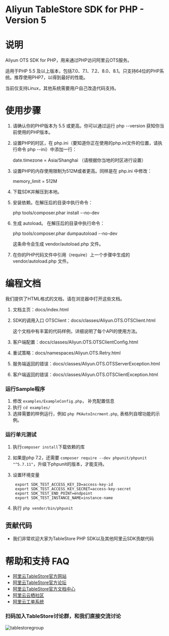 Aliyun TableStore SDK for PHP - Version 5
==================================

# 说明

Aliyun OTS SDK for PHP，用来通过PHP访问阿里云OTS服务。

适用于PHP 5.5 及以上版本，包括7.0、7.1、7.2、8.0、8.1。只支持64位的PHP系统。推荐使用PHP7，以得到最好的性能。

当前仅支持Linux，其他系统需要用户自己改造代码支持。

# 使用步骤

1. 请确认你的PHP版本为 5.5 或更高。你可以通过运行 php --version 获知你当前使用的PHP版本。

2. 设置PHP的时区，在 php.ini（要知道你正在使用的php.ini文件的位置，请执行命令 php --ini）中添加一行：
   
   date.timezone = Asia/Shanghai  （请根据你当地的时区进行设置）

3. 设置PHP的内存使用限制为512M或者更高。同样是在 php.ini 中修改：
  
   memory_limit = 512M

4. 下载SDK并解压到本地。

5. 安装依赖。在解压后的目录中执行命令： 

   php tools/composer.phar install --no-dev

6. 生成 autoload。 在解压后的目录中执行命令：

   php tools/composer.phar dumpautoload --no-dev

   这条命令会生成 vendor/autoload.php 文件。

7. 在你的PHP代码文件中引用（require）上一个步骤中生成的 vendor/autoload.php 文件。

# 编程文档

我们提供了HTML格式的文档，请在浏览器中打开这些文档。

1. 文档主页：docs/index.html

2. SDK的调用入口 OTSClient：docs/classes/Aliyun.OTS.OTSClient.html

   这个文档中有丰富的代码样例，详细说明了每个API的使用方法。

3. 客户端配置：docs/classes/Aliyun.OTS.OTSClientConfig.html

4. 重试策略：docs/namespaces/Aliyun.OTS.Retry.html

5. 服务端返回的错误：docs/classes/Aliyun.OTS.OTSServerException.html

6. 客户端返回的错误：docs/classes/Aliyun.OTS.OTSClientException.html

### 运行Sample程序

1. 修改 `examples/ExampleConfig.php`， 补充配置信息
2. 执行 `cd examples/`
3. 选择需要的样例运行，例如 `php PKAutoIncrment.php`, 表格列自增功能的示例。

### 运行单元测试

1. 执行`composer install`下载依赖的库
2. 如果是php 7.2，还需要 `composer require --dev phpunit/phpunit "^5.7.11"`，升级下phpunit的版本，才能支持。
3. 设置环境变量

        export SDK_TEST_ACCESS_KEY_ID=access-key-id
        export SDK_TEST_ACCESS_KEY_SECRET=access-key-secret
        export SDK_TEST_END_POINT=endpoint
        export SDK_TEST_INSTANCE_NAME=instance-name

4. 执行 `php vendor/bin/phpunit`

## 贡献代码
 - 我们非常欢迎大家为TableStore PHP SDK以及其他阿里云SDK贡献代码

# 帮助和支持 FAQ

- [阿里云TableStore官方网站](http://www.aliyun.com/product/ots)
- [阿里云TableStore官方论坛](http://bbs.aliyun.com)
- [阿里云TableStore官方文档中心](https://help.aliyun.com/product/8315004_ots.html)
- [阿里云云栖社区](http://yq.aliyun.com)
- [阿里云工单系统](https://workorder.console.aliyun.com/#/ticket/createIndex)

### 扫码加入TableStore讨论群，和我们直接交流讨论
![tablestoregroup](https://tablestore-doc.oss-cn-hangzhou.aliyuncs.com/tablestore_dingding.jpg?x-oss-process=image/resize,m_lfit,h_400)
